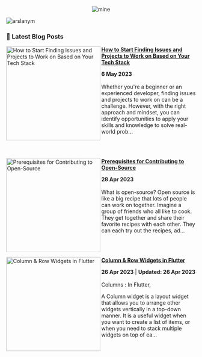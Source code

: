 <div align="center">
  
![mine](https://user-images.githubusercontent.com/104521101/230166113-c0f96eb9-20ef-4d8f-824b-842ffea88b7f.png)
  
</div>
  
<p align="left"> <img src="https://komarev.com/ghpvc/?username=arslanym&label=Profile%20views&color=0e75b6&style=flat" alt="arslanym" /> </p>


### 📌 Latest Blog Posts
<!-- HASHNODE_BLOG:START -->
<p align="left">
<a href="https://arsalanmalik.hashnode.dev//how-to-find-issues-on-github" title="How to Start Finding Issues and Projects to Work on Based on Your Tech Stack"><img src="https://cdn.hashnode.com/res/hashnode/image/upload/v1683363703444/20738f22-dca2-434d-9f73-12a309bd9b3c.png" alt="How to Start Finding Issues and Projects to Work on Based on Your Tech Stack" width="250px" align="left" /></a>
<a href="https://arsalanmalik.hashnode.dev//how-to-find-issues-on-github" title="How to Start Finding Issues and Projects to Work on Based on Your Tech Stack"><strong>How to Start Finding Issues and Projects to Work on Based on Your Tech Stack</strong></a>
<div><strong>6 May 2023</strong></div>
<br/> Whether you're a beginner or an experienced developer, finding issues and projects to work on can be a challenge. However, with the right approach and mindset, you can identify opportunities to apply your skills and knowledge to solve real-world prob... </p> <br/> <br/>
<p align="left">
<a href="https://arsalanmalik.hashnode.dev//prerequisites-for-contributing-to-open-source" title="Prerequisites for Contributing to Open-Source"><img src="https://cdn.hashnode.com/res/hashnode/image/upload/v1682693970675/ce815d0c-57ab-4e5f-9420-0d1d838b3956.png" alt="Prerequisites for Contributing to Open-Source" width="250px" align="left" /></a>
<a href="https://arsalanmalik.hashnode.dev//prerequisites-for-contributing-to-open-source" title="Prerequisites for Contributing to Open-Source"><strong>Prerequisites for Contributing to Open-Source</strong></a>
<div><strong>28 Apr 2023</strong></div>
<br/> What is open-source?
Open source is like a big recipe that lots of people can work on together. Imagine a group of friends who all like to cook. They get together and share their favorite recipes with each other. They can each try out the recipes, ad... </p> <br/> <br/>
<p align="left">
<a href="https://arsalanmalik.hashnode.dev//column-row-widgets-in-flutter" title="Column & Row Widgets in Flutter"><img src="https://cdn.hashnode.com/res/hashnode/image/upload/v1682523693278/152c3cd9-e191-4b3b-a965-e1fa6420a4b4.png" alt="Column & Row Widgets in Flutter" width="250px" align="left" /></a>
<a href="https://arsalanmalik.hashnode.dev//column-row-widgets-in-flutter" title="Column & Row Widgets in Flutter"><strong>Column & Row Widgets in Flutter</strong></a>
<div><strong>26 Apr 2023</strong> | <strong>Updated: 26 Apr 2023</strong></div>
<br/> Columns :
In Flutter,

A Column widget is a layout widget that allows you to arrange other widgets vertically in a top-down manner. It is a useful widget when you want to create a list of items, or when you need to stack multiple widgets on top of ea... </p> <br/> <br/>
<!-- HASHNODE_BLOG:END -->




